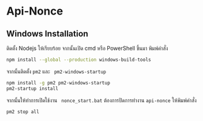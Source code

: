 # Api-Nonce
## Windows Installation
ติดตั้ง Nodejs ให้เรียบร้อย จากนั้นเปิด cmd หรือ PowerShell ขึ้นมา พิมพ์คำสั่ง
```sh
npm install --global --production windows-build-tools
```
จากนั้นติดตั้ง `pm2` และ ` pm2-windows-startup`
```sh
npm install -g pm2 pm2-windows-startup
pm2-startup install
```
จากนั้นให้ทำการเปิดใช้งาน ` nonce_start.bat`
ต้องการปิดการทำงาน `api-nonce` ให้พิมพ์คำสั่ง
```sh
pm2 stop all
```
